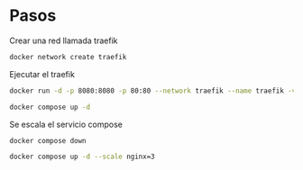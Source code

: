 # Pasos

Crear una red llamada traefik

```sh
docker network create traefik
```

Ejecutar el traefik

```sh
docker run -d -p 8080:8080 -p 80:80 --network traefik --name traefik -v $PWD/traefik.toml:/etc/traefik/traefik.toml -v /var/run/docker.sock:/var/run/docker.sock traefik:1.7
```

```sh
docker compose up -d
```

Se escala el servicio compose

```sh
docker compose down

docker compose up -d --scale nginx=3
```